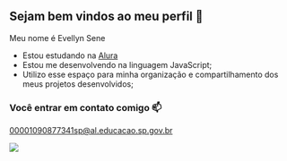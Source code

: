 ## Sejam bem vindos ao meu perfil 🌙

Meu nome é Evellyn Sene

- Estou estudando na [Alura](https://www.alura.com.br)
- Estou me desenvolvendo na linguagem JavaScript;
- Utilizo esse espaço para minha organização e compartilhamento dos meus projetos desenvolvidos;


### Você entrar em contato comigo 📫

00001090877341sp@al.educacao.sp.gov.br

![](https://tenor.com/pt-BR/view/lua-rox-gif-27446347)
